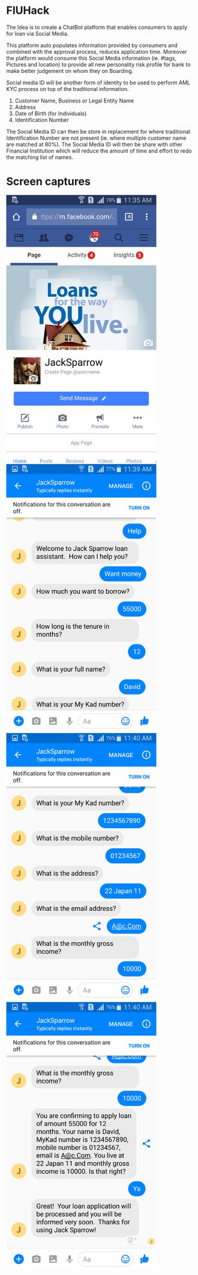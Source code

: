 # FIUHack

The Idea is to create a ChatBot platform that enables consumers to apply for loan via Social Media.

This platform auto populates information provided by consumers and combined with the approval process, reduces application time.
Moreover the platform would consume this Social Media information (ie. #tags, Pictures and location) to provide all new personality risk profile for bank to make better judgement on whom they on Boarding.

Social media ID will be another form of identity to be used to perform AML KYC process on top of the traditional information.
1.    Customer Name, Business or Legal Entity Name
2.    Address
3.    Date of Birth (for Individuals)
4.    Identification Number

The Social Media ID can then be store in replacement for where traditional Identification Number are not present (ie. where multiple customer name are matched at 80%). The Social Media ID will then be share with other Financial Institution which will reduce the amount of time and effort to redo the matching list of names.


# Screen captures 


<img src="https://github.com/all-hacks/FIUHack/blob/master/images/apppage.png" width="400">

<img src="https://github.com/all-hacks/FIUHack/blob/master/images/conversation_01.png" width="400">

<img src="https://github.com/all-hacks/FIUHack/blob/master/images/conversation_02.png" width="400">

<img src="https://github.com/all-hacks/FIUHack/blob/master/images/conversation_03.png" width="400">



